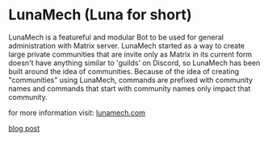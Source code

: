 # LunaMech (Luna for short)
LunaMech is a featureful and modular Bot to be used for general administration with
Matrix server. LunaMech started as a way to create large private communities that are
invite only as Matrix in its current form doesn't have anything similar to 'guilds'
on Discord, so LunaMech has been built around the idea of communities. Because of the
idea of creating "communities" using LunaMech, commands are prefixed with community
names and commands that start with community names only impact that community.

for more information visit: [lunamech.com](https://lunamech.com/)

[blog post](https://k1d77a.com/blog/main/general/programming/common%20lisp/LunaMech/LunaMech%20is%20finally%20FOSS%20software)

